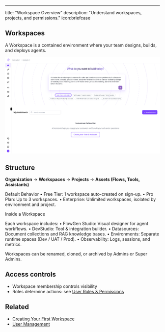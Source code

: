 ---
title: "Workspace Overview"
description: "Understand workspaces, projects, and permissions."
icon:briefcase

## Workspaces

A Workspace is a contained environment where your team designs, builds, and deploys agents.

<img
  src="/Assistant_Overview.png"
  alt="Assistant Overview Pn"
  className="ml-auto"
  title=""
/>

## Structure

**Organization** → **Workspaces** → **Projects** → **Assets (Flows, Tools, Assistants)**

Default Behavior •	Free Tier: 1 workspace auto-created on sign-up. •	Pro Plan: Up to 3 workspaces. •	Enterprise: Unlimited workspaces, isolated by environment and project.

Inside a Workspace

Each workspace includes: •	FlowGen Studio: Visual designer for agent workflows. •	DevStudio: Tool & integration builder. •	Datasources: Document collections and RAG knowledge bases. •	Environments: Separate runtime spaces (Dev / UAT / Prod). •	Observability: Logs, sessions, and metrics.

Workspaces can be renamed, cloned, or archived by Admins or Super Admins.

## Access controls

- Workspace membership controls visibility
- Roles determine actions: see [User Roles & Permissions](/getting-started/users-access/user-roles)

## Related

- [Creating Your First Workspace](/getting-started/workspaces/creating-workspace)
- [User Management](/getting-started/users-access/user-management)